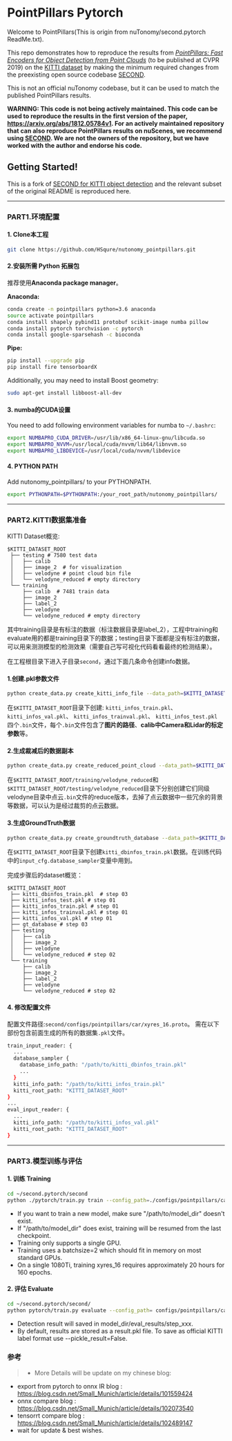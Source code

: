 # PointPillars Pytorch

Welcome to PointPillars(This is origin from nuTonomy/second.pytorch ReadMe.txt).

This repo demonstrates how to reproduce the results from
[_PointPillars: Fast Encoders for Object Detection from Point Clouds_](https://arxiv.org/abs/1812.05784) (to be published at CVPR 2019) on the
[KITTI dataset](http://www.cvlibs.net/datasets/kitti/) by making the minimum required changes from the preexisting
open source codebase [SECOND](https://github.com/traveller59/second.pytorch). 

This is not an official nuTonomy codebase, but it can be used to match the published PointPillars results.

**WARNING: This code is not being actively maintained. This code can be used to reproduce the results in the first version of the paper, https://arxiv.org/abs/1812.05784v1. For an actively maintained repository that can also reproduce PointPillars results on nuScenes, we recommend using [SECOND](https://github.com/traveller59/second.pytorch). We are not the owners of the repository, but we have worked with the author and endorse his code.**


## Getting Started!

This is a fork of [SECOND for KITTI object detection](https://github.com/traveller59/second.pytorch) and the relevant
subset of the original README is reproduced here.

___

### PART1.环境配置

#### 1. Clone本工程

```bash
git clone https://github.com/HSqure/nutonomy_pointpillars.git
```

#### 2.安装所需 Python 拓展包
推荐使用**Anaconda package manager**。

**Anaconda:**
```bash
conda create -n pointpillars python=3.6 anaconda
source activate pointpillars
conda install shapely pybind11 protobuf scikit-image numba pillow
conda install pytorch torchvision -c pytorch
conda install google-sparsehash -c bioconda
```
**Pipe:**
```bash
pip install --upgrade pip
pip install fire tensorboardX
```

Additionally, you may need to install Boost geometry:

```bash
sudo apt-get install libboost-all-dev
```


#### 3. numba的CUDA设置

You need to add following environment variables for numba to `~/.bashrc`:

```bash
export NUMBAPRO_CUDA_DRIVER=/usr/lib/x86_64-linux-gnu/libcuda.so
export NUMBAPRO_NVVM=/usr/local/cuda/nvvm/lib64/libnvvm.so
export NUMBAPRO_LIBDEVICE=/usr/local/cuda/nvvm/libdevice
```

#### 4. PYTHON PATH

Add nutonomy_pointpillars/ to your PYTHONPATH.

```bash 
export PYTHONPATH=$PYTHONPATH:/your_root_path/nutonomy_pointpillars/
```
---
### PART2.KITTI数据集准备

KITTI Dataset概览:
```plain
$KITTI_DATASET_ROOT
 ├── testing # 7580 test data
 │   ├── calib
 │   ├── image_2  # for visualization
 │   ├── velodyne # point cloud bin file
 │   └── velodyne_reduced # empty directory
 └── training
     ├── calib  # 7481 train data
     ├── image_2
     ├── label_2
     ├── velodyne
     └── velodyne_reduced # empty directory

```
其中training目录是有标注的数据（标注数据目录是label_2），工程中training和evaluate用的都是training目录下的数据；testing目录下面都是没有标注的数据，可以用来测测模型的检测效果（需要自己写可视化代码看看最终的检测结果）。

在工程根目录下进入子目录`second`，通过下面几条命令创建info数据。

#### 1.创建.pkl参数文件

```bash
python create_data.py create_kitti_info_file --data_path=$KITTI_DATASET_ROOT
```

在`$KITTI_DATASET_ROOT`目录下创建:
`kitti_infos_train.pkl`、
`kitti_infos_val.pkl`、
`kitti_infos_trainval.pkl`、
`kitti_infos_test.pkl`
四个`.bin`文件，每个`.bin`文件包含了**图片的路径**、**calib中Camera和Lidar的标定参数**等。


#### 2.生成裁减后的数据副本

```bash
python create_data.py create_reduced_point_cloud --data_path=$KITTI_DATASET_ROOT
```

在`$KITTI_DATASET_ROOT/training/velodyne_reduced`和`$KITTI_DATASET_ROOT/testing/velodyne_reduced`目录下分别创建它们同级velodyne目录中点云`.bin`文件的reduce版本，去掉了点云数据中一些冗余的背景等数据，可以认为是经过裁剪的点云数据。

#### 3.生成GroundTruth数据

```bash
python create_data.py create_groundtruth_database --data_path=$KITTI_DATASET_ROOT
```

在`$KITTI_DATASET_ROOT`目录下创建`kitti_dbinfos_train.pkl`数据。在训练代码中的`input_cfg.database_sampler`变量中用到。

完成步骤后的dataset概览：
```plain
$KITTI_DATASET_ROOT
 ├── kitti_dbinfos_train.pkl  # step 03
 ├── kitti_infos_test.pkl # step 01
 ├── kitti_infos_train.pkl # step 01
 ├── kitti_infos_trainval.pkl # step 01
 ├── kitti_infos_val.pkl # step 01
 ├── gt_database # step 03
 ├── testing
 │   ├── calib
 │   ├── image_2  
 │   ├── velodyne 
 │   └── velodyne_reduced # step 02
 └── training
     ├── calib 
     ├── image_2
     ├── label_2
     ├── velodyne
     └── velodyne_reduced # step 02

```

#### 4. 修改配置文件
配置文件路径:`second/configs/pointpillars/car/xyres_16.proto`。
需在以下部份包含前面生成的所有的数据集`.pkl`文件。

```bash
train_input_reader: {
  ...
  database_sampler {
    database_info_path: "/path/to/kitti_dbinfos_train.pkl"
    ...
  }
  kitti_info_path: "/path/to/kitti_infos_train.pkl"
  kitti_root_path: "KITTI_DATASET_ROOT"
}
...
eval_input_reader: {
  ...
  kitti_info_path: "/path/to/kitti_infos_val.pkl"
  kitti_root_path: "KITTI_DATASET_ROOT"
}
```

---
### PART3.模型训练与评估
#### 1. 训练 Training
```bash
cd ~/second.pytorch/second
python ./pytorch/train.py train --config_path=./configs/pointpillars/car/xyres_16.proto --model_dir=/path/to/model_dir
```

* If you want to train a new model, make sure "/path/to/model_dir" doesn't exist.
* If "/path/to/model_dir" does exist, training will be resumed from the last checkpoint.
* Training only supports a single GPU. 
* Training uses a batchsize=2 which should fit in memory on most standard GPUs.
* On a single 1080Ti, training xyres_16 requires approximately 20 hours for 160 epochs.


#### 2. 评估 Evaluate


```bash
cd ~/second.pytorch/second/
python pytorch/train.py evaluate --config_path= configs/pointpillars/car/xyres_16.proto --model_dir=/path/to/model_dir
```

* Detection result will saved in model_dir/eval_results/step_xxx.
* By default, results are stored as a result.pkl file. To save as official KITTI label format use --pickle_result=False.



### 参考

>* More Details will be update on my chinese blog:
* export from pytorch to onnx IR blog : https://blog.csdn.net/Small_Munich/article/details/101559424  
* onnx compare blog : https://blog.csdn.net/Small_Munich/article/details/102073540
* tensorrt compare blog : https://blog.csdn.net/Small_Munich/article/details/102489147
* wait for update & best wishes.

